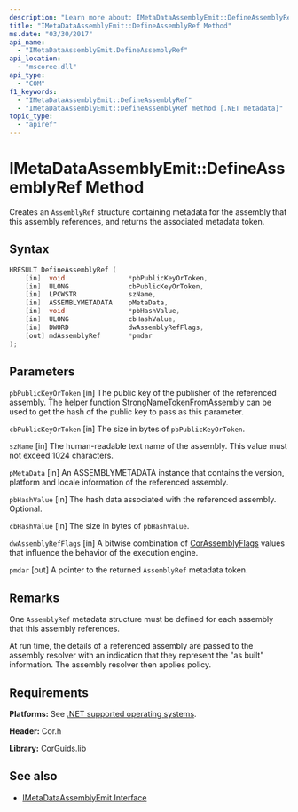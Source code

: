 ```yaml
---
description: "Learn more about: IMetaDataAssemblyEmit::DefineAssemblyRef Method"
title: "IMetaDataAssemblyEmit::DefineAssemblyRef Method"
ms.date: "03/30/2017"
api_name:
  - "IMetaDataAssemblyEmit.DefineAssemblyRef"
api_location:
  - "mscoree.dll"
api_type:
  - "COM"
f1_keywords:
  - "IMetaDataAssemblyEmit::DefineAssemblyRef"
  - "IMetaDataAssemblyEmit::DefineAssemblyRef method [.NET metadata]"
topic_type:
  - "apiref"
---
```

# IMetaDataAssemblyEmit::DefineAssemblyRef Method

Creates an `AssemblyRef` structure containing metadata for the assembly that this assembly references, and returns the associated metadata token.

## Syntax

```cpp
HRESULT DefineAssemblyRef (
    [in]  void                *pbPublicKeyOrToken,
    [in]  ULONG               cbPublicKeyOrToken,
    [in]  LPCWSTR             szName,
    [in]  ASSEMBLYMETADATA    pMetaData,
    [in]  void                *pbHashValue,
    [in]  ULONG               cbHashValue,
    [in]  DWORD               dwAssemblyRefFlags,
    [out] mdAssemblyRef       *pmdar
);
```

## Parameters

 `pbPublicKeyOrToken`
 [in] The public key of the publisher of the referenced assembly. The helper function [StrongNameTokenFromAssembly](../../../../framework/unmanaged-api/strong-naming/strongnametokenfromassembly-function.md) can be used to get the hash of the public key to pass as this parameter.

 `cbPublicKeyOrToken`
 [in] The size in bytes of `pbPublicKeyOrToken`.

 `szName`
 [in] The human-readable text name of the assembly. This value must not exceed 1024 characters.

 `pMetaData`
 [in] An ASSEMBLYMETADATA instance that contains the version, platform and locale information of the referenced assembly.

 `pbHashValue`
 [in] The hash data associated with the referenced assembly. Optional.

 `cbHashValue`
 [in] The size in bytes of `pbHashValue`.

 `dwAssemblyRefFlags`
 [in] A bitwise combination of [CorAssemblyFlags](../enumerations/corassemblyflags-enumeration.md) values that influence the behavior of the execution engine.

 `pmdar`
 [out] A pointer to the returned `AssemblyRef` metadata token.

## Remarks

 One `AssemblyRef` metadata structure must be defined for each assembly that this assembly references.

 At run time, the details of a referenced assembly are passed to the assembly resolver with an indication that they represent the "as built" information. The assembly resolver then applies policy.

## Requirements

 **Platforms:** See [.NET supported operating systems](https://github.com/dotnet/core/blob/main/os-lifecycle-policy.md).

 **Header:** Cor.h

 **Library:** CorGuids.lib

## See also

- [IMetaDataAssemblyEmit Interface](imetadataassemblyemit-interface.md)
